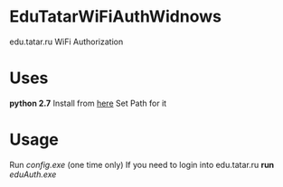 # EduTatarWiFiAuthWidnows
edu.tatar.ru WiFi Authorization

# Uses
**python 2.7**
Install from [here](https://www.python.org/ftp/python/2.7.9/python-2.7.9.msi)
Set Path for it

# Usage

Run *config.exe* (one time only)
If you need to login into edu.tatar.ru **run** *eduAuth.exe*

